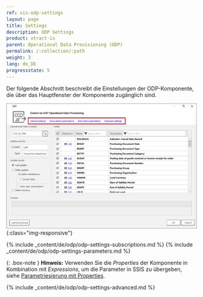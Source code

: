 ```yaml
---
ref: xis-odp-settings
layout: page
title: Settings
description: ODP Settings
product: xtract-is
parent: Operational Data Provisioning (ODP)
permalink: /:collection/:path
weight: 3
lang: de_DE
progressstate: 5
---
```


Der folgende Abschnitt beschreibt die Einstellungen der ODP-Komponente, die über das Hauptfenster der Komponente zugänglich sind.

![ODP Component](/img/content/odp/odp-settings.png){:class="img-responsive"}

{% include _content/de/odp/odp-settings-subscriptions.md %}
{% include _content/de/odp/odp-settings-parameters.md %}

{: .box-note }
**Hinweis:** Verwenden Sie die *Properties* der Komponente in Kombination mit *Expressions*, um die Parameter in SSIS zu übergeben, siehe [Parametriesierung mit Properties](./odp-parametrisierung). 

{% include _content/de/odp/odp-settings-advanced.md %}
